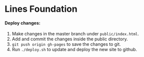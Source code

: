 # Lines Foundation

#### Deploy changes:
1. Make changes in the master branch under `public/index.html`.
2. Add and commit the changes inside the public directory.
3. `git push origin gh-pages` to save the changes to git.
2. Run `./deploy.sh` to update and deploy the new site to github.